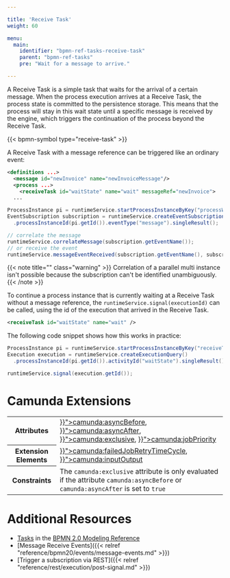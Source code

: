 ```yaml
---

title: 'Receive Task'
weight: 60

menu:
  main:
    identifier: "bpmn-ref-tasks-receive-task"
    parent: "bpmn-ref-tasks"
    pre: "Wait for a message to arrive."

---
```


A Receive Task is a simple task that waits for the arrival of a certain message. When the process execution arrives at a Receive Task, the process state is committed to the persistence storage. This means that the process will stay in this wait state until a specific message is received by the engine, which triggers the continuation of the process beyond the Receive Task.

{{< bpmn-symbol type="receive-task" >}}

A Receive Task with a message reference can be triggered like an ordinary event:

```xml
<definitions ...>
  <message id="newInvoice" name="newInvoiceMessage"/>
  <process ...>
    <receiveTask id="waitState" name="wait" messageRef="newInvoice">
  ...
```

```java
ProcessInstance pi = runtimeService.startProcessInstanceByKey("processWaitingInReceiveTask");
EventSubscription subscription = runtimeService.createEventSubscriptionQuery()
  .processInstanceId(pi.getId()).eventType("message").singleResult();

// correlate the message
runtimeService.correlateMessage(subscription.getEventName());
// or receive the event
runtimeService.messageEventReceived(subscription.getEventName(), subscription.getExecutionId());
```

{{< note title="" class="warning" >}}
Correlation of a parallel multi instance isn't possible because the subscription can't be identified unambiguously.
{{< /note >}}

To continue a process instance that is currently waiting at a Receive Task without a message reference, the `runtimeService.signal(executionId)` can be called, using the id of the execution that arrived in the Receive Task.

```xml
<receiveTask id="waitState" name="wait" />
```

The following code snippet shows how this works in practice:

```java
ProcessInstance pi = runtimeService.startProcessInstanceByKey("receiveTask");
Execution execution = runtimeService.createExecutionQuery()
  .processInstanceId(pi.getId()).activityId("waitState").singleResult();

runtimeService.signal(execution.getId());
```


# Camunda Extensions

<table class="table table-striped">
  <tr>
    <th>Attributes</th>
    <td>
      <a href="{{< relref "reference/bpmn20/custom-extensions/extension-attributes.md#asyncbefore" >}}">camunda:asyncBefore</a>,
      <a href="{{< relref "reference/bpmn20/custom-extensions/extension-attributes.md#asyncafter" >}}">camunda:asyncAfter</a>,
      <a href="{{< relref "reference/bpmn20/custom-extensions/extension-attributes.md#exclusive" >}}">camunda:exclusive</a>,
      <a href="{{< relref "reference/bpmn20/custom-extensions/extension-attributes.md#jobpriority" >}}">camunda:jobPriority</a>
    </td>
  </tr>
  <tr>
    <th>Extension Elements</th>
    <td>
      <a href="{{< relref "reference/bpmn20/custom-extensions/extension-elements.md#failedjobretrytimecycle" >}}">camunda:failedJobRetryTimeCycle</a>,
      <a href="{{< relref "reference/bpmn20/custom-extensions/extension-elements.md#inputoutput" >}}">camunda:inputOutput</a>
    </td>
  </tr>
  <tr>
    <th>Constraints</th>
    <td>
      The <code>camunda:exclusive</code> attribute is only evaluated if the attribute
      <code>camunda:asyncBefore</code> or <code>camunda:asyncAfter</code> is set to <code>true</code>
    </td>
  </tr>
</table>


# Additional Resources

* [Tasks](http://camunda.org/bpmn/reference.html#activities-task) in the [BPMN 2.0 Modeling Reference](http://camunda.org/bpmn/reference.html)
* [Message Receive Events]({{< relref "reference/bpmn20/events/message-events.md" >}})
* [Trigger a subscription via REST]({{< relref "reference/rest/execution/post-signal.md" >}})

